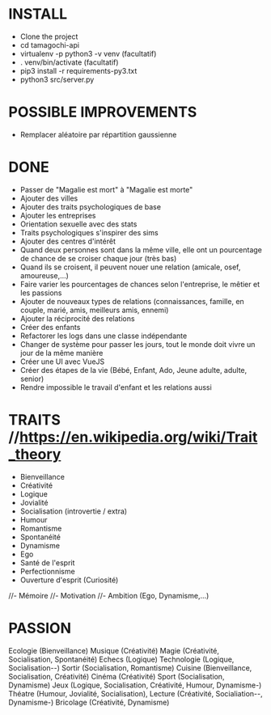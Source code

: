 # INSTALL

 - Clone the project
 - cd tamagochi-api
 - virtualenv -p python3 -v venv     (facultatif)
 - . venv/bin/activate               (facultatif)
 - pip3 install -r requirements-py3.txt
 - python3 src/server.py

# POSSIBLE IMPROVEMENTS

- Remplacer aléatoire par répartition gaussienne

# DONE

- Passer de "Magalie est mort" à "Magalie est morte"
- Ajouter des villes
- Ajouter des traits psychologiques de base
- Ajouter les entreprises
- Orientation sexuelle avec des stats
- Traits psychologiques s'inspirer des sims
- Ajouter des centres d'intérêt
- Quand deux personnes sont dans la même ville, elle ont un pourcentage de chance de se croiser chaque jour (très bas)
- Quand ils se croisent, il peuvent nouer une relation (amicale, osef, amoureuse,...)
- Faire varier les pourcentages de chances selon l'entreprise, le mêtier et les passions
- Ajouter de nouveaux types de relations (connaissances, famille, en couple, marié, amis, meilleurs amis, ennemi)
- Ajouter la réciprocité des relations
- Créer des enfants
- Refactorer les logs dans une classe indépendante
- Changer de système pour passer les jours, tout le monde doit vivre un jour de la même manière
- Créer une UI avec VueJS
- Créer des étapes de la vie (Bébé, Enfant, Ado, Jeune adulte, adulte, senior)
- Rendre impossible le travail d'enfant et les relations aussi

# TRAITS //https://en.wikipedia.org/wiki/Trait_theory

- Bienveillance
- Créativité
- Logique
- Jovialité
- Socialisation (introvertie / extra)
- Humour
- Romantisme
- Spontanéité
- Dynamisme
- Ego
- Santé de l'esprit
- Perfectionnisme
- Ouverture d'esprit (Curiosité)

//- Mémoire
//- Motivation
//- Ambition (Ego, Dynamisme,...)

# PASSION

Ecologie (Bienveillance)
Musique (Créativité)
Magie (Créativité, Socialisation, Spontanéité)
Echecs (Logique)
Technologie (Logique, Socialisation--)
Sortir (Socialisation, Romantisme)
Cuisine (Bienveillance, Socialisation, Créativité)
Cinéma (Créativité)
Sport (Socialisation, Dynamisme)
Jeux (Logique, Socialisation, Créativité, Humour, Dynamisme-)
Théatre (Humour, Jovialité, Socialisation),
Lecture (Créativité, Socialiation--, Dynamisme-)
Bricolage (Créativité, Dynamisme)
